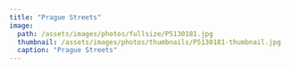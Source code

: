 ```yaml
---
title: "Prague Streets"
image: 
  path: /assets/images/photos/fullsize/P5130181.jpg
  thumbnail: /assets/images/photos/thumbnails/P5130181-thumbnail.jpg
  caption: "Prague Streets"
---
```

